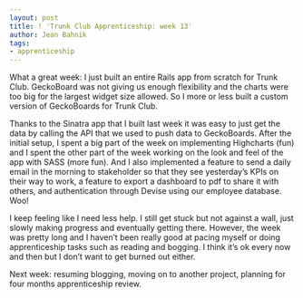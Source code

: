 ```yaml
---
layout: post
title: ! 'Trunk Club Apprenticeship: week 13'
author: Jean Bahnik
tags:
- apprenticeship
---
```

What a great week: I just built an entire Rails app from scratch for Trunk Club. GeckoBoard was not giving us enough flexibility and the charts were too big for the largest widget size allowed. So I more or less built a custom version of GeckoBoards for Trunk Club.

<!-- more -->

Thanks to the Sinatra app that I built last week it was easy to just get the data by calling the API that we used to push data to GeckoBoards. After the initial setup, I spent a big part of the week on implementing Highcharts (fun) and I spent the other part of the week working on the look and feel of the app with SASS (more fun). And I also implemented a feature to send a daily email in the morning to stakeholder so that they see yesterday’s KPIs on their way to work, a feature to export a dashboard to pdf to share it with others, and authentication through Devise using our employee database. Woo!

I keep feeling like I need less help. I still get stuck but not against a wall, just slowly making progress and eventually getting there. However, the week was pretty long and I haven’t been really good at pacing myself or doing apprenticeship tasks such as reading and bogging. I think it’s ok every now and then but I don’t want to get burned out either.

Next week: resuming blogging, moving on to another project, planning for four months apprenticeship review.
